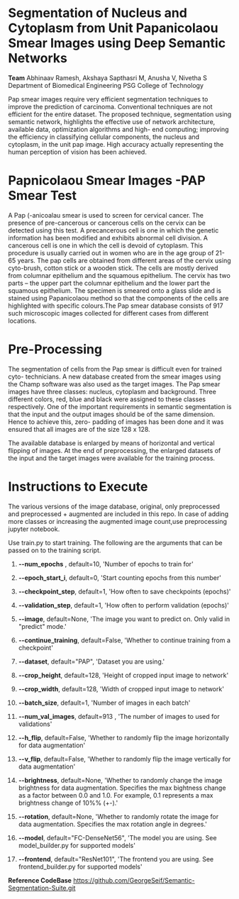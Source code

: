 # Segmentation of Nucleus and Cytoplasm from Unit Papanicolaou Smear Images using Deep Semantic Networks
**Team**
Abhinaav Ramesh, Akshaya Sapthasri M, Anusha V, Nivetha S
Department of Biomedical Engineering
PSG College of Technology

Pap smear images require very efficient segmentation techniques to improve the prediction of carcinoma. Conventional techniques are not efficient for the entire dataset. The proposed technique, segmentation using semantic network, highlights the effective use of network architecture, available data, optimization algorithms and high- end computing; improving the efficiency in classifying cellular components, the nucleus and cytoplasm, in the unit pap image. High accuracy actually representing the human perception of vision has been achieved. 


# Papnicolaou Smear Images -PAP Smear Test
A Pap (-anicoalau smear is used to screen for cervical cancer. The presence of pre-cancerous or cancerous cells on the cervix can be detected using this test. A precancerous cell is one in which the genetic information has been modified and exhibits abnormal cell division. A cancerous cell is one in which the cell is devoid of cytoplasm. This procedure is usually carried out in women who are in the age group of 21- 65 years. The pap cells are obtained from different areas of the cervix using cyto-brush, cotton stick or a wooden stick. 
The cells are mostly derived from columnar epithelium and the squamous epithelium. The cervix has two parts – the upper part the columnar epithelium and the lower part the squamous epithelium. The specimen is smeared onto a glass slide and is stained using Papanicolaou method so that the components of the cells are highlighted with specific colours.The Pap smear database consists of 917 such microscopic images collected for different cases from different locations. 


# Pre-Processing 
The segmentation of cells from the Pap smear is difficult even for trained cyto- technicians. A new database created from the smear images using the Champ software was also used as the target images. The Pap smear images have three classes: nucleus, cytoplasm and background. Three different colors, red, blue and black were assigned to these classes respectively. One of the important requirements in semantic segmentation is that the input and the output images should be of the same dimension. Hence to achieve this, zero- padding of images has been done and it was ensured that all images are of the size 128 x 128.  

The available database is enlarged by means of horizontal and vertical flipping of images. At the end of preprocessing, the enlarged datasets of the input and the target images were available for the training process. 


# Instructions to Execute

The various versions of the image database, original, only preprocessed and preprocessed + augmented are included in this repo. In case of adding more classes or increasing the augmented image count,use preprocessing jupyter notebook.

Use train.py to start training. The following are the arguments that can be passed on to the training script.


1. **--num_epochs** , default=10, 'Number of epochs to train for'

2. **--epoch_start_i**, default=0, 'Start counting epochs from this number'

3. **--checkpoint_step**, default=1, 'How often to save checkpoints (epochs)'

4. **--validation_step**, default=1, 'How often to perform validation (epochs)'

5. **--image**, default=None, 'The image you want to predict on. Only valid in "predict" mode.'

6. **--continue_training**, default=False, 'Whether to continue training from a checkpoint'

7. **--dataset**, default="PAP", 'Dataset you are using.'

8. **--crop_height**, default=128, 'Height of cropped input image to network'

9. **--crop_width**, default=128, 'Width of cropped input image to network'

10. **--batch_size**, default=1, 'Number of images in each batch'

11. **--num_val_images**, default=913 , 'The number of images to used for validations'

12. **--h_flip**, default=False, 'Whether to randomly flip the image horizontally for data augmentation'

13. **--v_flip**, default=False, 'Whether to randomly flip the image vertically for data augmentation'

14. **--brightness**, default=None, 'Whether to randomly change the image brightness for data augmentation. Specifies the max bightness change as a factor between 0.0 and 1.0. For example, 0.1 represents a max brightness change of 10%% (+-).'

15. **--rotation**, default=None, 'Whether to randomly rotate the image for data augmentation. Specifies the max rotation angle in degrees.'

16. **--model**, default="FC-DenseNet56", 'The model you are using. See model_builder.py for supported models'

17. **--frontend**, default="ResNet101", 'The frontend you are using. See frontend_builder.py for supported models'



**Reference CodeBase**
https://github.com/GeorgeSeif/Semantic-Segmentation-Suite.git



